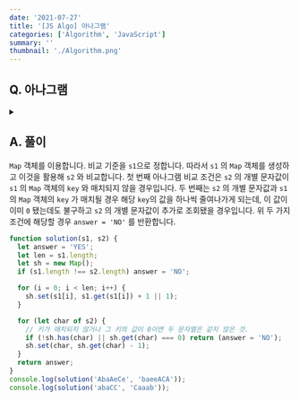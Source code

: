 ```yaml
---
date: '2021-07-27'
title: '[JS Algo] 아나그램'
categories: ['Algorithm', 'JavaScript']
summary: ''
thumbnail: './Algorithm.png'
---
```


## Q. 아나그램

<details>
<summary></summary>
<div markdown="1">

Anagram이란 두 문자열이 알파벳의 나열 순서가 다르지만 그 구성이 일치하면 두 단어는 아나그램이라고 합니다. 길이가 같은 두 개의 단어가 주어지면 두 단어가 아나그램인지 판별하는 프로그램을 작성하세요. 아나그램 판별시 대소문자가 구분됩니다.

</div>
</details>

## A. 풀이

`Map` 객체를 이용합니다. 비교 기준을 `s1`으로 정합니다. 따라서 `s1` 의 `Map` 객체를 생성하고 이것을 활용해 `s2` 와 비교합니다. 첫 번째 아나그램 비교 조건은 `s2` 의 개별 문자값이 `s1` 의 `Map` 객체의 `key` 와 매치되지 않을 경우입니다. 두 번째는 `s2` 의 개별 문자값과 `s1`의 `Map` 객체의 `key` 가 매치될 경우 해당 `key`의 값을 하나씩 줄여나가게 되는데, 이 값이 이미 `0` 됐는데도 불구하고 `s2` 의 개별 문자값이 추가로 조회됐을 경우입니다. 위 두 가지 조건에 해당할 경우 `answer = 'NO'` 를 반환합니다.

```javascript
function solution(s1, s2) {
  let answer = 'YES';
  let len = s1.length;
  let sh = new Map();
  if (s1.length !== s2.length) answer = 'NO';

  for (i = 0; i < len; i++) {
    sh.set(s1[i], s1.get(s1[i]) + 1 || 1);
  }

  for (let char of s2) {
    // 키가 매치되지 않거나 그 키의 값이 0이면 두 문자열은 같지 않은 것.
    if (!sh.has(char) || sh.get(char) === 0) return (answer = 'NO');
    sh.set(char, sh.get(char) - 1);
  }
  return answer;
}
console.log(solution('AbaAeCe', 'baeeACA'));
console.log(solution('abaCC', 'Caaab'));
```
